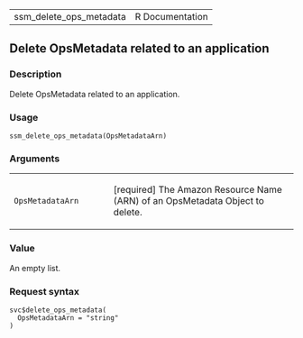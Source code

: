 <table style="width: 100%;">
<tbody>
<tr class="odd">
<td>ssm_delete_ops_metadata</td>
<td style="text-align: right;">R Documentation</td>
</tr>
</tbody>
</table>

## Delete OpsMetadata related to an application

### Description

Delete OpsMetadata related to an application.

### Usage

    ssm_delete_ops_metadata(OpsMetadataArn)

### Arguments

<table>
<colgroup>
<col style="width: 35%" />
<col style="width: 65%" />
</colgroup>
<tbody>
<tr class="odd">
<td><code
id="ssm_delete_ops_metadata_:_OpsMetadataArn">OpsMetadataArn</code></td>
<td><p>[required] The Amazon Resource Name (ARN) of an OpsMetadata
Object to delete.</p></td>
</tr>
</tbody>
</table>

### Value

An empty list.

### Request syntax

    svc$delete_ops_metadata(
      OpsMetadataArn = "string"
    )
